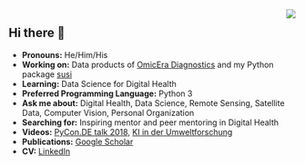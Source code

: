 <img align='right' src='https://github-readme-stats.vercel.app/api?username=felixriese&show_icons=true&count_private=true&theme=graywhite'>

## Hi there 👋

- **Pronouns:** He/Him/His
- **Working on:** Data products of [OmicEra Diagnostics](https://omicera.com) and my Python package [susi](https://github.com/felixriese/susi)
- **Learning:** Data Science for Digital Health
- **Preferred Programming Language:** Python 3
- **Ask me about:** Digital Health, Data Science, Remote Sensing, Satellite Data, Computer Vision, Personal Organization
- **Searching for:** Inspiring mentor and peer mentoring in Digital Health
- **Videos:** [PyCon.DE talk 2018](https://www.youtube.com/watch?v=tKRoMcBeWjQ), [KI in der Umweltforschung](www.youtube.com/watch?v=RfaP5d6_1QQ)
- **Publications:** [Google Scholar](https://scholar.google.de/citations?user=eO2gSwUAAAAJ&hl=de)
- **CV:** [LinkedIn](https://www.linkedin.com/in/felixriese/)
